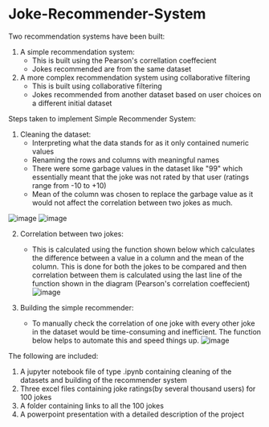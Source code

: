 # Joke-Recommender-System
Two recommendation systems have been built:
1) A simple recommendation system:
    - This is built using the Pearson's correllation coeffecient 
    - Jokes recommended are from the same dataset
2) A more complex recommendation system using collaborative filtering 
    - This is built using collaborative filtering
    - Jokes recommended from another dataset based on user choices on a different initial dataset

Steps taken to implement Simple Recommender System:
1) Cleaning the dataset:
    - Interpreting what the data stands for as it only contained numeric values 
    - Renaming the rows and columns with meaningful names
    - There were some garbage values in the dataset like "99" which essentially meant that the joke was not rated by that user (ratings range from -10 to +10)
    - Mean of the column was chosen to replace the garbage value as it would not affect the correlation between two jokes as much.

![image](https://user-images.githubusercontent.com/79359151/109817334-cba78e00-7c6c-11eb-9d75-0a88070ef1b9.png)
![image](https://user-images.githubusercontent.com/79359151/109817415-dfeb8b00-7c6c-11eb-95be-cf2209415f52.png)

 
2) Correlation between two jokes: 
   - This is calculated using the function shown below which calculates the difference between a value in a column and the mean of the column. This is done for both the jokes to be compared and then correlation between them is calculated using the last line of the function shown in the diagram (Pearson's correlation coeffecient)
![image](https://user-images.githubusercontent.com/79359151/109815105-3efbd080-7c6a-11eb-801b-54f068bdfd0c.png)

3) Building the simple recommender:
   - To manually check the correlation of one joke with every other joke in the dataset would be time-consuming and inefficient. The function below helps to automate this and speed things up.
![image](https://user-images.githubusercontent.com/79359151/109817695-280aad80-7c6d-11eb-9c90-075b5433a77b.png)



The following are included:
1) A jupyter notebook file of type .ipynb containing cleaning of the datasets and building of the recommender system
2) Three excel files containing joke ratings(by several thousand users) for 100 jokes 
3) A folder containing links to all the 100 jokes
4) A powerpoint presentation with a detailed description of the project



